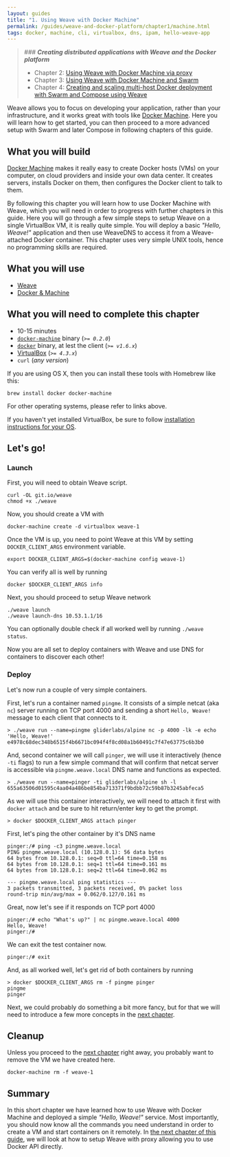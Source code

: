 ```yaml
---
layout: guides
title: "1. Using Weave with Docker Machine"
permalink: /guides/weave-and-docker-platform/chapter1/machine.html
tags: docker, machine, cli, virtualbox, dns, ipam, hello-weave-app
---
```


> ### ***Creating distributed applications with Weave and the Docker platform***
>
> - Chapter 2: [Using Weave with Docker Machine via proxy][ch2]
> - Chapter 3: [Using Weave with Docker Machine and Swarm][ch3]
> - Chapter 4: [Creating and scaling multi-host Docker deployment with Swarm and Compose using Weave][ch4]

Weave allows you to focus on developing your application, rather than your infrastructure, and it works great with tools
like [Docker Machine](https://docs.docker.com/machine/). Here you will learn how to get started, you can then proceed to
a more advanced setup with Swarm and later Compose in following chapters of this guide.

## What you will build

[Docker Machine](https://docs.docker.com/machine/) makes it really easy to create Docker hosts (VMs) on your computer, on
cloud providers and inside your own data center. It creates servers, installs Docker on them, then configures the Docker
client to talk to them.

By following this chapter you will learn how to use Docker Machine with Weave, which you will need in order to progress
with further chapters in this guide. Here you will go through a few simple steps to setup Weave on a single VirtualBox
VM, it is really quite simple. You will deploy a basic _"Hello, Weave!"_ application and then use WeaveDNS to access it
from a Weave-attached Docker container. This chapter uses very simple UNIX tools, hence no programming skills are required.

## What you will use

  - [Weave](http://weave.works)
  - [Docker & Machine](http://docker.com)

## What you will need to complete this chapter

  - 10-15 minutes
  - [`docker-machine`](http://docs.docker.com/machine/#installation) binary (_`>= 0.2.0`_)
  - [`docker`](https://docs.docker.com/installation/#installation) binary, at lest the client (_`>= v1.6.x`_)
  - [VirtualBox](https://www.virtualbox.org/wiki/Downloads) (_`>= 4.3.x`_)
  - `curl` (_any version_)

If you are using OS X, then you can install these tools with Homebrew like this:

    brew install docker docker-machine

For other operating systems, please refer to links above.

If you haven't yet installed VirtualBox, be sure to follow [installation instructions for your OS](https://www.virtualbox.org/wiki/Downloads).

## Let's go!

### Launch

First, you will need to obtain Weave script.

    curl -OL git.io/weave
    chmod +x ./weave

Now, you should create a VM with

    docker-machine create -d virtualbox weave-1

Once the VM is up, you need to point Weave at this VM by setting `DOCKER_CLIENT_ARGS` environment variable.

    export DOCKER_CLIENT_ARGS=$(docker-machine config weave-1)

You can verify all is well by running

    docker $DOCKER_CLIENT_ARGS info

Next, you should proceed to setup Weave network

    ./weave launch
    ./weave launch-dns 10.53.1.1/16

<div class="alert alert-warning">
You can optionally double check if all worked well by running <code>./weave status</code>.
</div>

Now you are all set to deploy containers with Weave and use DNS for containers to discover each other!

### Deploy

Let's now run a couple of very simple containers.

First, let's run a container named `pingme`. It consists of a simple netcat (aka `nc`) server running on TCP
port 4000 and sending a short `Hello, Weave!` message to each client that connects to it.

    > ./weave run --name=pingme gliderlabs/alpine nc -p 4000 -lk -e echo 'Hello, Weave!'
    e4978c68dec348b6515f4b6671bc094f4f8cd08a1b60491c7f47e63775c6b3b0

And, second container we will call `pinger`, we will use it interactively (hence `-ti` flags) to run a few simple command
that will confirm that netcat server is accessible via `pingme.weave.local` DNS name and functions as expected.

    > ./weave run --name=pinger -ti gliderlabs/alpine sh -l
    655a63506d01595c4aa04a486be854ba713371f9bdbb72c59b87b3245abfeca5

As we will use this container interactively, we will need to attach it first with `docker attach` and be sure to hit
return/enter key to get the prompt.

    > docker $DOCKER_CLIENT_ARGS attach pinger

First, let's ping the other container by it's DNS name

    pinger:/# ping -c3 pingme.weave.local
    PING pingme.weave.local (10.128.0.1): 56 data bytes
    64 bytes from 10.128.0.1: seq=0 ttl=64 time=0.158 ms
    64 bytes from 10.128.0.1: seq=1 ttl=64 time=0.161 ms
    64 bytes from 10.128.0.1: seq=2 ttl=64 time=0.062 ms

    --- pingme.weave.local ping statistics ---
    3 packets transmitted, 3 packets received, 0% packet loss
    round-trip min/avg/max = 0.062/0.127/0.161 ms

Great, now let's see if it responds on TCP port 4000

    pinger:/# echo "What's up?" | nc pingme.weave.local 4000
    Hello, Weave!
    pinger:/#

We can exit the test container now.

    pinger:/# exit

And, as all worked well, let's get rid of both containers by running

    > docker $DOCKER_CLIENT_ARGS rm -f pingme pinger
    pingme
    pinger

Next, we could probably do something a bit more fancy, but for that we will need to introduce a few more concepts in the
[next chapter][ch2].

## Cleanup

Unless you proceed to the [next chapter][ch2] right away, you probably want to remove the VM we have created here.

    docker-machine rm -f weave-1

## Summary

In this short chapter we have learned how to use Weave with Docker Machine and deployed a simple _"Hello, Weave!"_ service.
Most importantly, you should now know all the commands you need understand in order to create a VM and start containers
on it remotely. In [the next chapter of this guide][ch2], we will look at how to setup Weave with proxy allowing you to
use Docker API directly.

[ch1]: /guides/weave-and-docker-platform/chapter1/machine.html
[ch2]: /guides/weave-and-docker-platform/chapter2/machine-with-weave-proxy.html
[ch3]: /guides/weave-and-docker-platform/chapter3/machine-and-swarm-with-weave-proxy.html
[ch4]: /guides/weave-and-docker-platform/chapter4/compose-scalable-swarm-cluster-with-weave.html
